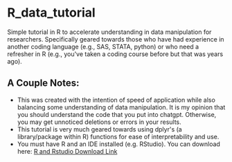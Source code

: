 # R_data_tutorial
Simple tutorial in R to accelerate understanding in data manipulation for researchers. Specifically geared towards those who have had experience in another coding language (e.g., SAS, STATA, python) or who need a refresher in R (e.g., you've taken a coding course before but that was years ago).

## A Couple Notes:
- This was created with the intention of speed of application while also balancing some understanding of data manipulation. It is my opinion that you should understand the code that you put into chatgpt. Otherwise, you may get unnoticed deletions or errors in your results.
- This tutorial is very much geared towards using dplyr's (a library/package within R) functions for ease of interpretability and use.
- You must have R and an IDE installed (e.g. RStudio). You can download here: [R and Rstudio Download Link](https://www.rstudio.com/products/rstudio/download/)
